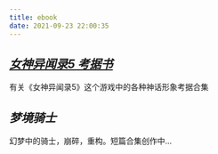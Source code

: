 ```yaml
---
title: ebook
date: 2021-09-23 22:00:35
---
```


*[女神异闻录5 考据书](https://betta0801.gitbook.io/persona5/)*
-----

有关《女神异闻录5》这个游戏中的各种神话形象考据合集


*梦境骑士*
-----

幻梦中的骑士，崩碎，重构。短篇合集创作中...
